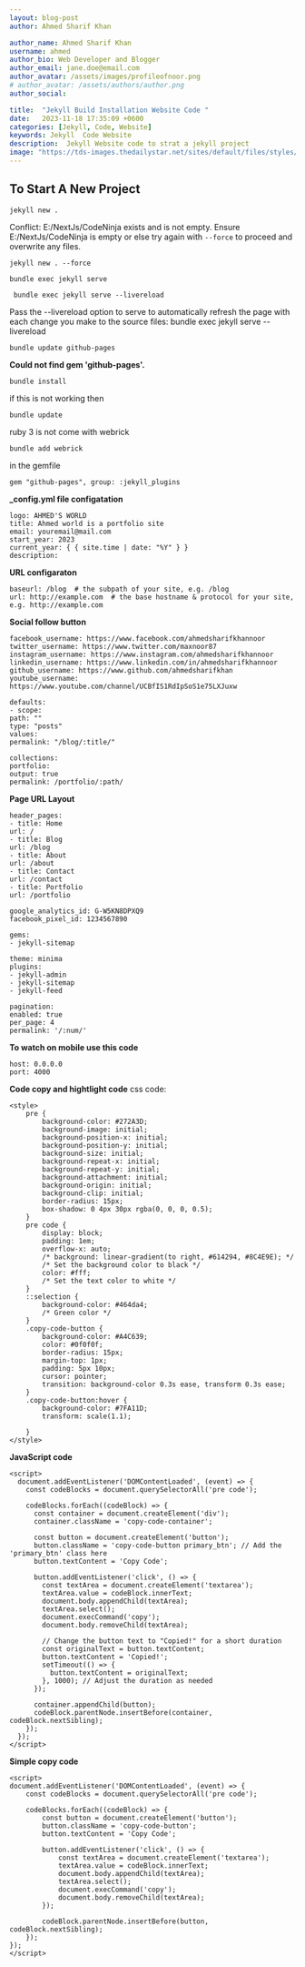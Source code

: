 ```yaml
---
layout: blog-post
author: Ahmed Sharif Khan

author_name: Ahmed Sharif Khan
username: ahmed
author_bio: Web Developer and Blogger
author_email: jane.doe@email.com
author_avatar: /assets/images/profileofnoor.png
# author_avatar: /assets/authors/author.png
author_social:

title:  "Jekyll Build Installation Website Code "
date:   2023-11-18 17:35:09 +0600
categories: [Jekyll, Code, Website]
keywords: Jekyll  Code Website
description:  Jekyll Website code to strat a jekyll project
image: "https://tds-images.thedailystar.net/sites/default/files/styles/big_202/public/images/2023/07/13/facebook_thumbnail_8.png"
---
```


## To Start A New Project

```
jekyll new .
```

Conflict: E:/NextJs/CodeNinja exists and is not empty. Ensure E:/NextJs/CodeNinja is empty or else try again with `--force` to proceed and overwrite any files.

```
jekyll new . --force
```

```
bundle exec jekyll serve
```

```
 bundle exec jekyll serve --livereload
```

Pass the --livereload option to serve to automatically refresh the page with each change you make to the source files: bundle exec jekyll serve --livereload

```
bundle update github-pages
```

 **Could not find gem 'github-pages'.**

```
bundle install
```

if this is not working then

```
bundle update
```

ruby 3 is not come with webrick

```
bundle add webrick
```

in the gemfile

```
gem "github-pages", group: :jekyll_plugins
```

**_config.yml file configatation**

```
logo: AHMED'S WORLD
title: Ahmed world is a portfolio site
email: youremail@mail.com
start_year: 2023
current_year: { { site.time | date: "%Y" } }
description:
```

**URL configaraton**

```
baseurl: /blog  # the subpath of your site, e.g. /blog
url: http://example.com  # the base hostname & protocol for your site, e.g. http://example.com
```
  
**Social follow button**

```
facebook_username: https://www.facebook.com/ahmedsharifkhannoor
twitter_username: https://www.twitter.com/maxnoor87
instagram_username: https://www.instagram.com/ahmedsharifkhannoor
linkedin_username: https://www.linkedin.com/in/ahmedsharifkhannoor
github_username: https://www.github.com/ahmedsharifkhan
youtube_username: https://www.youtube.com/channel/UCBfIS1RdIpSoS1e75LXJuxw
```
  
```
defaults:
- scope:
path: ""
type: "posts"
values:
permalink: "/blog/:title/"
```
  
```
collections:
portfolio:
output: true
permalink: /portfolio/:path/
```
**Page URL Layout**

```
header_pages:
- title: Home
url: /
- title: Blog
url: /blog
- title: About
url: /about
- title: Contact
url: /contact
- title: Portfolio
url: /portfolio
```
  
```
google_analytics_id: G-W5KN8DPXQ9
facebook_pixel_id: 1234567890
```
  
```
gems:
- jekyll-sitemap
```

```
theme: minima
plugins:
- jekyll-admin
- jekyll-sitemap
- jekyll-feed
```
  
```
pagination:
enabled: true
per_page: 4
permalink: '/:num/'
```

**To watch on mobile use this code**

 ```
host: 0.0.0.0
port: 4000
```

**Code copy and hightlight code**
css code:
<!-- code show -->
```
<style>
    pre {
        background-color: #272A3D;
        background-image: initial;
        background-position-x: initial;
        background-position-y: initial;
        background-size: initial;
        background-repeat-x: initial;
        background-repeat-y: initial;
        background-attachment: initial;
        background-origin: initial;
        background-clip: initial;
        border-radius: 15px;
        box-shadow: 0 4px 30px rgba(0, 0, 0, 0.5);
    }
    pre code {
        display: block;
        padding: 1em;
        overflow-x: auto;
        /* background: linear-gradient(to right, #614294, #8C4E9E); */
        /* Set the background color to black */
        color: #fff;
        /* Set the text color to white */
    }
    ::selection {
        background-color: #464da4;
        /* Green color */
    }
    .copy-code-button {
        background-color: #A4C639;
        color: #0f0f0f;
        border-radius: 15px;
        margin-top: 1px;
        padding: 5px 10px;
        cursor: pointer;
        transition: background-color 0.3s ease, transform 0.3s ease;
    }
    .copy-code-button:hover {
        background-color: #7FA11D;
        transform: scale(1.1);

    }
</style>
```

**JavaScript code**

```
<script>
  document.addEventListener('DOMContentLoaded', (event) => {
    const codeBlocks = document.querySelectorAll('pre code');

    codeBlocks.forEach((codeBlock) => {
      const container = document.createElement('div');
      container.className = 'copy-code-container';

      const button = document.createElement('button');
      button.className = 'copy-code-button primary_btn'; // Add the 'primary_btn' class here
      button.textContent = 'Copy Code';

      button.addEventListener('click', () => {
        const textArea = document.createElement('textarea');
        textArea.value = codeBlock.innerText;
        document.body.appendChild(textArea);
        textArea.select();
        document.execCommand('copy');
        document.body.removeChild(textArea);

        // Change the button text to "Copied!" for a short duration
        const originalText = button.textContent;
        button.textContent = 'Copied!';
        setTimeout(() => {
          button.textContent = originalText;
        }, 1000); // Adjust the duration as needed
      });

      container.appendChild(button);
      codeBlock.parentNode.insertBefore(container, codeBlock.nextSibling);
    });
  });
</script>
```

**Simple copy code**

```
<script>
document.addEventListener('DOMContentLoaded', (event) => {
    const codeBlocks = document.querySelectorAll('pre code');

    codeBlocks.forEach((codeBlock) => {
        const button = document.createElement('button');
        button.className = 'copy-code-button';
        button.textContent = 'Copy Code';

        button.addEventListener('click', () => {
            const textArea = document.createElement('textarea');
            textArea.value = codeBlock.innerText;
            document.body.appendChild(textArea);
            textArea.select();
            document.execCommand('copy');
            document.body.removeChild(textArea);
        });

        codeBlock.parentNode.insertBefore(button, codeBlock.nextSibling);
    });
});
</script>
```
